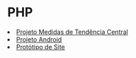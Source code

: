 # PHP
<u type= "circle">
 <li><a href= "https://lnkamaki.github.io/PHP/projects/mamemo.html">Projeto Medidas de Tendência Central </a> </li>
 
 <li><a href= "https://lnkamaki.github.io/PHP/projects/android.html">Projeto Android</a></li>
 <li><a href= "https://lnkamaki.github.io/PHP/projects/teste3.html">Protótipo de Site</a></li>
 
